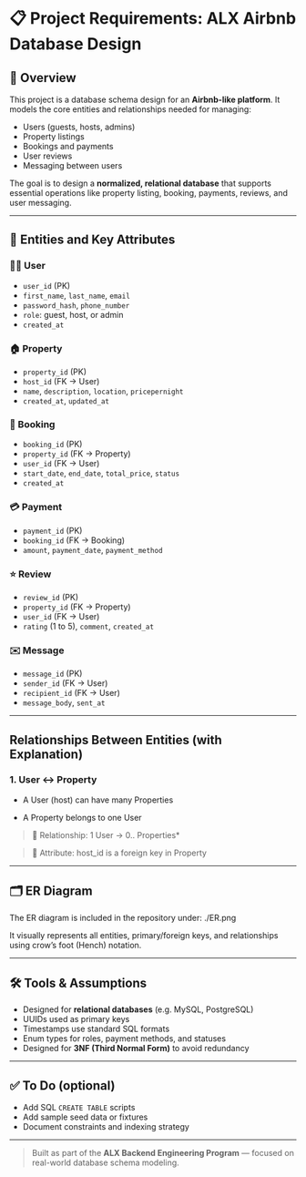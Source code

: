 # 📋 Project Requirements: ALX Airbnb Database Design

## 🧠 Overview

This project is a database schema design for an **Airbnb-like platform**. It models the core entities and relationships needed for managing:
- Users (guests, hosts, admins)
- Property listings
- Bookings and payments
- User reviews
- Messaging between users

The goal is to design a **normalized, relational database** that supports essential operations like property listing, booking, payments, reviews, and user messaging.

---

## 🧱 Entities and Key Attributes

### 🧑‍💼 User
- `user_id` (PK)
- `first_name`, `last_name`, `email`
- `password_hash`, `phone_number`
- `role`: guest, host, or admin
- `created_at`

### 🏠 Property
- `property_id` (PK)
- `host_id` (FK → User)
- `name`, `description`, `location`, `pricepernight`
- `created_at`, `updated_at`

### 📅 Booking
- `booking_id` (PK)
- `property_id` (FK → Property)
- `user_id` (FK → User)
- `start_date`, `end_date`, `total_price`, `status`
- `created_at`

### 💳 Payment
- `payment_id` (PK)
- `booking_id` (FK → Booking)
- `amount`, `payment_date`, `payment_method`

### ⭐ Review
- `review_id` (PK)
- `property_id` (FK → Property)
- `user_id` (FK → User)
- `rating` (1 to 5), `comment`, `created_at`

### ✉️ Message
- `message_id` (PK)
- `sender_id` (FK → User)
- `recipient_id` (FK → User)
- `message_body`, `sent_at`

---

## Relationships Between Entities (with Explanation)

### 1. User ↔ Property
- A User (host) can have many Properties

- A Property belongs to one User

> 🧠 Relationship: 1 User → 0.. Properties*

> 📄 Attribute: host_id is a foreign key in Property

---

## 🗂️ ER Diagram

The ER diagram is included in the repository under:
./ER.png


It visually represents all entities, primary/foreign keys, and relationships using crow’s foot (Hench) notation.

---

## 🛠️ Tools & Assumptions

- Designed for **relational databases** (e.g. MySQL, PostgreSQL)
- UUIDs used as primary keys
- Timestamps use standard SQL formats
- Enum types for roles, payment methods, and statuses
- Designed for **3NF (Third Normal Form)** to avoid redundancy

---

## ✅ To Do (optional)
- Add SQL `CREATE TABLE` scripts
- Add sample seed data or fixtures
- Document constraints and indexing strategy

---

> Built as part of the **ALX Backend Engineering Program** — focused on real-world database schema modeling.
